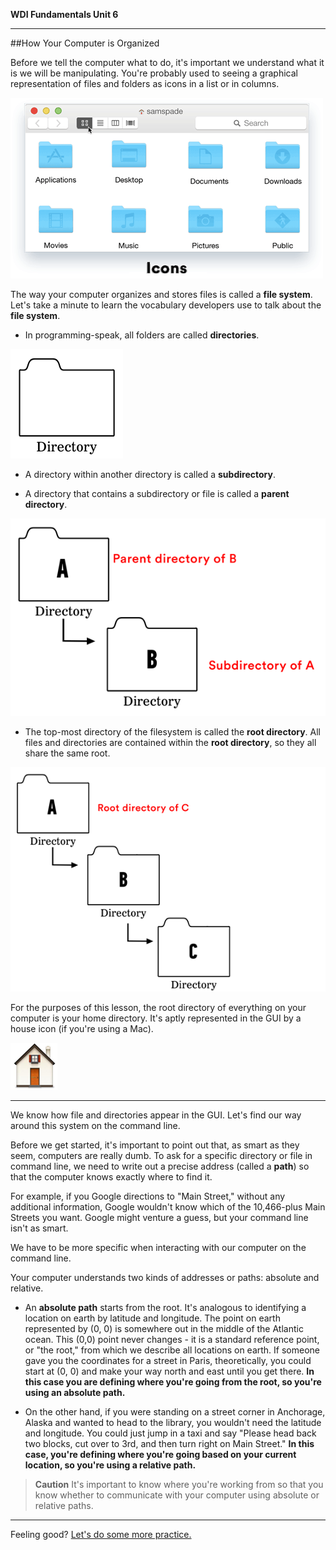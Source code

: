 **WDI Fundamentals Unit 6**

---

##How Your Computer is Organized


Before we tell the computer what to do, it's important we understand what it is we will be manipulating. You're probably used to seeing a graphical representation of files and folders as icons in a list or in columns.

![Folders in the GUI](../assets/chapter1/FileSystem.gif)

The way your computer organizes and stores files is called a **file system**. Let's take a minute to learn the vocabulary developers use to talk about the **file system**.

* In programming-speak, all folders are called **directories**.

![Directories](../assets/chapter1/directory.png)

* A directory within another directory is called a **subdirectory**.

* A directory that contains a subdirectory or file is called a **parent directory**.

![Subdirectory and Parent Directory](../assets/chapter1/subdirectories.png)

* The top-most directory of the filesystem is called the **root directory**. All files and directories are contained within the **root directory**, so they all share the same root.

![Root Directory](../assets/chapter1/root_directory.png)

For the purposes of this lesson, the root directory of everything on your computer is your home directory. It's aptly represented in the GUI by a house icon (if you're using a Mac).

![Home Directory](../assets/chapter1/home.png)

---

We know how file and directories appear in the GUI. Let's find our way around this system on the command line.

Before we get started, it's important to point out that, as smart as they seem, computers are really dumb. To ask for a specific directory or file in command line, we need to write out a precise address (called a **path**) so that the computer knows exactly where to find it.

For example, if you Google directions to "Main Street," without any additional information, Google wouldn't know which of the 10,466-plus Main Streets you want. Google might venture a guess, but your command line isn't as smart.

We have to be more specific when interacting with our computer on the command line.

Your computer understands two kinds of addresses or paths: absolute and relative.

* An **absolute path** starts from the root. It's analogous to identifying a location on earth by latitude and longitude. The point on earth represented by (0, 0) is somewhere out in the middle of the Atlantic ocean. This (0,0) point never changes - it is a standard reference point, or "the root," from which we describe all locations on earth. If someone gave you the coordinates for a street in Paris, theoretically, you could start at (0, 0) and make your way north and east until you get there. **In this case you are defining where you're going from the root, so you're using an absolute path.**

* On the other hand, if you were standing on a street corner in Anchorage, Alaska and wanted to head to the library, you wouldn't need the latitude and longitude. You could just jump in a taxi and say "Please head back two blocks, cut over to 3rd, and then turn right on Main Street." **In this case, you're defining where you're going based on your current location, so you're using a relative path.**

>**Caution** It's important to know where you're working from so that you know whether to communicate with your computer using absolute or relative paths.

---

Feeling good? [Let's do some more practice.](04_exercise.md)

